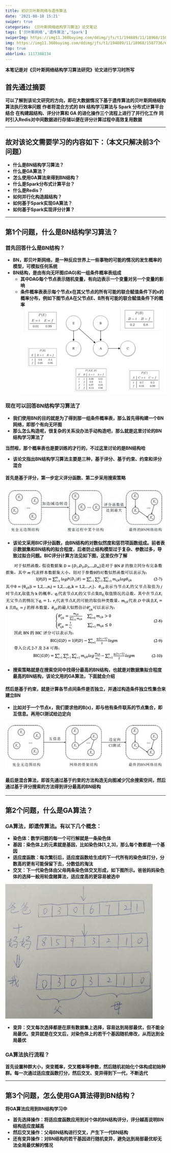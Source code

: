 ```yaml
---
title: 初识贝叶斯网络与遗传算法
date: '2021-08-18 15:21'
swiper: true
categories: 《贝叶斯网络结构学习算法》论文笔记
tags: ['贝叶斯网络','遗传算法','Spark']
swiperImg: https://img11.360buyimg.com/ddimg/jfs/t1/194889/11/18968/1587736/611cb98bEbe0d74de/164e603c79149a52.png
img: https://img11.360buyimg.com/ddimg/jfs/t1/194889/11/18968/1587736/611cb98bEbe0d74de/164e603c79149a52.png
top: true
abbrlink: 1117388134
---
```


**本笔记是对《贝叶斯网络结构学习算法研究》论文进行学习时所写**
## 首先通过摘要
**可以了解到该论文研究的方向，即在大数据情况下基于遗传算法的贝叶斯网络结构算法执行效率问题**
**作者将混合方式的 BN 结构学习算法与 Spark 分布式计算平台结合**
**在构建超结构、评分计算和 GA 的进化操作三个流程上进行了并行化工作**
**同时引入Redis对中间数据进行存储以便在评分计算过程中高效复用数据**

---

## 故对该论文需要学习的内容如下：（本文只解决前3个问题）

- **什么是BN结构学习算法？**
- **什么是GA算法？**
- **怎么使用GA算法来得到BN结构？**
- **什么是Spark分布式计算平台？**
- **什么是Redis？**
- **如何并行化构造超结构？**
- **如何基于Spark实现GA算法？**
- **如何基于Spark实现评分计算？**

---

## 第1个问题，什么是BN结构学习算法？
### 首先回答什么是BN结构？

- **BN，即贝叶斯网络，是一种反应世界上一些事物的可能的情况的发生概率的模型，可模拟任何系统**
- **BN结构，是由有向无环图(DAG)和一组条件概率表组成**
   - **其中DAG每个节点表示随机变量，有向边表示一个变量对另一个变量的影响**
   - **条件概率表表示每个节点x在其父节点的所有可能的联合赋值条件下的x的概率分布，例如下图节点A在父节点E、B所有可能的联合赋值条件下的概率**
**![](/medias/初识贝叶斯网络与遗传算法/0.png)**

### 现在可以回答BN结构学习算法了
- **我们使用BN的目的就是为了得到那一组条件概率表，那么首先得构建一个BN网络，即那个有向无环图**
- **那么怎么构造呢，很复杂的关系没办法手动构造吧，那么就是这里讨论的BN结构学习算法了**

**当然啦，那个概率表也是要训练的才行的，不过这里讨论的是BN结构哈**

- **该论文指出BN结构学习算法主要是三种，基于评分、基于约束、约束和评分混合**

#### 首先是基于评分，第一步定义评分函数、第二步采用搜索策略
![](/medias/初识贝叶斯网络与遗传算法/1.png)

   - **该论文采用BIC评分函数，由BN结构的对数似然度和惩罚项函数组成。前者表示数据集和BN结构的拟合程度，后者防止结构模型过于复杂、参数过多，导致过拟合问题。BIC评分计算方法见如下图，这里仅作了解**

**![](/medias/初识贝叶斯网络与遗传算法/2.png)**

- **搜索策略就是在搜索空间中找得分最高的BN结构，也就是对数据集拟合程度最高的BN结构，该论文用的GA算法，下面就会介绍**

#### 然后是基于约束，就是计算各节点间条件是否独立，并通过构造条件独立性集合来建立BN

   - **比如对于一个节点x，我们要求他的B(x)，即与他有条件联系的节点集合，即互信息。再用CI测试给边定向**

**![](/medias/初识贝叶斯网络与遗传算法/3.png)**

#### 最后是混合算法，即首先通过基于约束的方法构造无向图减少冗余搜索空间，然后通过基于评分搜索的方法得到评分最高的BN结构

---

## 第2个问题，什么是GA算法？

### GA算法，即遗传算法。有以下几个概念：

- **染色体：数学问题的每一个可行解就是一条染色体**
- **基因：染色体上的元素就是基因，比如染色体[1,2,3]，那么每个数都是一个基因**
- **适应度函数：每次繁衍后，适应度函数给生成的下一代所有的染色体打分，分数高的更有可能保留下去，分数低的淘汰**
- **交叉：下一代染色体由父母两条染色体交叉形成，如下图所示。爸爸妈妈染色体的选择一般用轮盘赌算法，适应度高的更容易被选中**

**![](/medias/初识贝叶斯网络与遗传算法/4.png)**

- **变异：交叉每次选择都是在原有数据集上选择，容易达到局部最优，但不能全局最优。变异就是在交叉后，对染色体上的若干个基因随机修改，从而达到全局最优**

### GA算法执行流程？
**首先设置种群大小，突变概率，交叉概率等参数，然后随机初始化个体构成初始种群。每一次通过适应度函数打分，然后交叉、变异得到下一代，不断迭代**

---

## 第3个问题，怎么使用GA算法得到BN结构？
**将GA算法应用到BN结构学习中**

- **首先选择操作：将适应度函数应用到对个体的BN结构评分，评分越高说明BN结构适应度越高**
- **然后交叉操作：父母BN结构进行交叉，产生下一代BN结构**
- **还有变异操作：对BN结构的若干基因进行随机变异，避免达到局部最优却无法全局最优解的情况**
